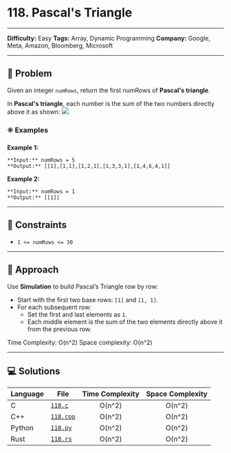 # 118. Pascal's Triangle

---
**Difficulty:** Easy
**Tags:** Array, Dynamic Programming
**Company:** Google, Meta, Amazon, Bloomberg, Microsoft
___
## 🧠 Problem

Given an integer `numRows`, return the first numRows of **Pascal's triangle**.

In **Pascal's triangle**, each number is the sum of the two numbers directly above it as shown:
![](https://upload.wikimedia.org/wikipedia/commons/0/0d/PascalTriangleAnimated2.gif)

### ✳️ Examples

**Example 1:**

	**Input:** numRows = 5
	**Output:** [[1],[1,1],[1,2,1],[1,3,3,1],[1,4,6,4,1]]

**Example 2:**

	**Input:** numRows = 1
	**Output:** [[1]]

---
## 📌 Constraints

- `1 <= numRows <= 30`

---

## 🚀 Approach

Use **Simulation** to build Pascal’s Triangle row by row:

- Start with the first two base rows: `[1]` and `[1, 1]`.
- For each subsequent row:
  - Set the first and last elements as `1`.
  - Each middle element is the sum of the two elements directly above it from the previous row.

Time Complexity: O(n^2)
Space complexity: O(n^2)

---

## 💻 Solutions

| Language | File                   | Time Complexity | Space Complexity |
| -------- | ---------------------- | :-------------: | :--------------: |
| C        | [`118.c`](./118.c)     |     O(n^2)      |      O(n^2)      |
| C++      | [`118.cpp`](./118.cpp) |     O(n^2)      |      O(n^2)      |
| Python   | [`118.py`](./118.py)   |     O(n^2)      |      O(n^2)      |
| Rust     | [`118.rs`](./118.rs)   |     O(n^2)      |      O(n^2)      |
